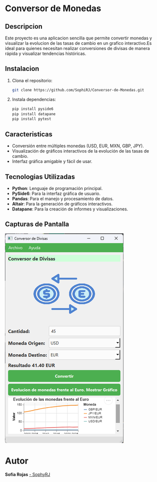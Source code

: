 # Conversor de Monedas

## Descripcion
Este proyecto es una aplicacion sencilla que permite 
convertir monedas y visualizar la evolucion de las tasas 
de cambio en un grafico interactivo.Es ideal para quienes necesitan
realizar conversiones de divisas de manera rápida y
visualizar tendencias históricas.

## Instalacion 

1. Clona el repositorio:

    ```sh 
    git clone https://github.com/SophiRJ/Conversor-de-Monedas.git

2. Instala dependencias:
    ```python
   pip install pyside6
   pip install datapane
   pip install pytest
   
## Caracteristicas
- Conversión entre múltiples monedas (USD, EUR, MXN, GBP, JPY).
- Visualización de gráficos interactivos de la evolución de las tasas de cambio.
- Interfaz gráfica amigable y fácil de usar.
## Tecnologias Utilizadas
- **Python**: Lenguaje de programación principal.
- **PySide6**: Para la interfaz gráfica de usuario.
- **Pandas**: Para el manejo y procesamiento de datos.
- **Altair**: Para la generación de gráficos interactivos.
- **Datapane**: Para la creación de informes y visualizaciones.
## Capturas de Pantalla
![Imagen de la app](aspecto_app.png)
# Autor
**Sofia Rojas** [- SophyRJ](https://github.com/SophiRJ)
